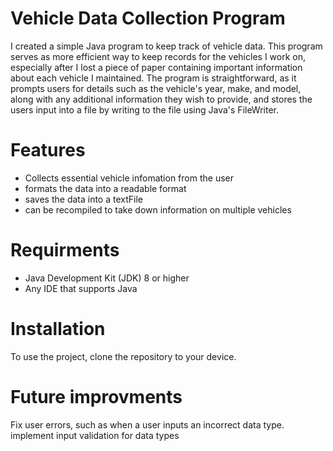 # Vehicle Data Collection Program
I created a simple Java program to keep track of vehicle data. This program serves as more efficient way to keep records for the vehicles I work on, especially after I lost a piece of paper containing important information about each vehicle I maintained. The program is straightforward, as it prompts users for details such as the vehicle's year, make, and model, along with any additional information they wish to provide, and stores the users input into a file by writing to the file using Java's FileWriter.

# Features

- Collects essential vehicle infomation from the user
- formats the data into a readable format
- saves the data into a textFile
- can be recompiled to take down information on multiple vehicles

# Requirments
- Java Development Kit (JDK) 8 or higher
- Any IDE that supports Java

# Installation

To use the project, clone the repository to your device.

 # Future improvments
Fix user errors, such as when a user inputs an incorrect data type.
implement input validation for data types
